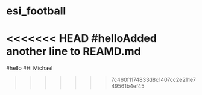 # esi_football

<<<<<<< HEAD
#helloAdded another line to REAMD.md
=======
#hello
#Hi Michael
>>>>>>> 7c460f1174833d8c1407cc2e211e749561b4ef45

